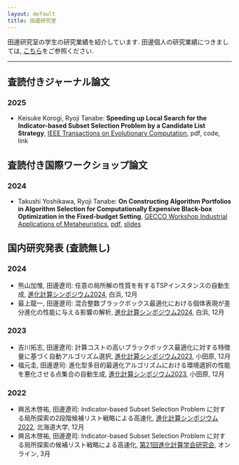 ```yaml
---
layout: default
title: 田邊研究室
---
```


田邊研究室の学生の研究業績を紹介しています. 田邊個人の研究業績につきましては, [こちら](https://ryojitanabe.github.io/publication)をご参照ください.

---


## 査読付きジャーナル論文

### 2025

* Keisuke Korogi, Ryoji Tanabe: **Speeding up Local Search for the Indicator-based Subset Selection Problem by a Candidate List Strategy**, [IEEE Transactions on Evolutionary Computation](https://ieeexplore.ieee.org/xpl/RecentIssue.jsp?punumber=4235), pdf, code, link

## 査読付き国際ワークショップ論文

### 2024

* Takushi Yoshikawa, Ryoji Tanabe: **On Constructing Algorithm Portfolios in Algorithm Selection for Computationally Expensive Black-box Optimization in the Fixed-budget Setting**, [GECCO Workshop Industrial Applications of Metaheuristics](https://sites.google.com/view/iam-workshop/home), [pdf](https://arxiv.org/abs/2405.10976), [slides](https://ryojitanabe.github.io/pdf/t-gecco2024-slides.pdf)

## 国内研究発表 (査読無し)

### 2024
* 熊山加惟, 田邊遼司: 任意の局所解の性質を有するTSPインスタンスの自動生成, [進化計算シンポジウム2024](http://www.jpnsec.org/symposium202403.html), 白浜, 12月
* 最上龍一, 田邊遼司: 混合整数ブラックボックス最適化における個体表現が差分進化の性能に与える影響の解析, [進化計算シンポジウム2024](http://www.jpnsec.org/symposium202403.html), 白浜, 12月

### 2023
* 吉川拓志, 田邊遼司: 計算コストの高いブラックボックス最適化に対する特徴量に基づく自動アルゴリズム選択, [進化計算シンポジウム2023](http://www.jpnsec.org/symposium202303.html), 小田原, 12月
* 福元圭, 田邊遼司: 進化型多目的最適化アルゴリズムにおける環境選択の性能を悪化させる点集合の自動生成, [進化計算シンポジウム2023](http://www.jpnsec.org/symposium202303.html), 小田原, 12月

### 2022
* 興呂木啓祐, 田邊遼司: Indicator-based Subset Selection Problem に対する局所探索の2段階候補リスト戦略による高速化, [進化計算シンポジウム2022](http://www.jpnsec.org/symposium202203.html), 北海道大学, 12月
* 興呂木啓祐, 田邊遼司: Indicator-based Subset Selection Problem に対する局所探索の候補リスト戦略による高速化, [第21回進化計算学会研究会](http://www.jpnsec.org/symposium202201.html), オンライン, 3月
